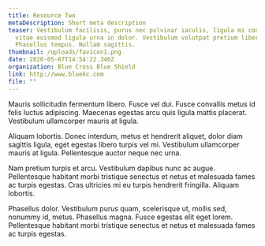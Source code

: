 ```yaml
---
title: Resource Two
metaDescription: Short meta description
teaser: Vestibulum facilisis, purus nec pulvinar iaculis, ligula mi congue nunc,
  vitae euismod ligula urna in dolor. Vestibulum volutpat pretium libero.
  Phasellus tempus. Nullam sagittis.
thumbnail: /uploads/favicon1.png
date: 2020-05-07T14:54:22.346Z
organization: Blue Cross Blue Shield
link: http://www.bluekc.com
file: ""
---
```

Mauris sollicitudin fermentum libero. Fusce vel dui. Fusce convallis metus id felis luctus adipiscing. Maecenas egestas arcu quis ligula mattis placerat. Vestibulum ullamcorper mauris at ligula.

 Aliquam lobortis. Donec interdum, metus et hendrerit aliquet, dolor diam sagittis ligula, eget egestas libero turpis vel mi. Vestibulum ullamcorper mauris at ligula. Pellentesque auctor neque nec urna.

Nam pretium turpis et arcu. Vestibulum dapibus nunc ac augue. Pellentesque habitant morbi tristique senectus et netus et malesuada fames ac turpis egestas. Cras ultricies mi eu turpis hendrerit fringilla. Aliquam lobortis.

Phasellus dolor. Vestibulum purus quam, scelerisque ut, mollis sed, nonummy id, metus. Phasellus magna. Fusce egestas elit eget lorem. Pellentesque habitant morbi tristique senectus et netus et malesuada fames ac turpis egestas.